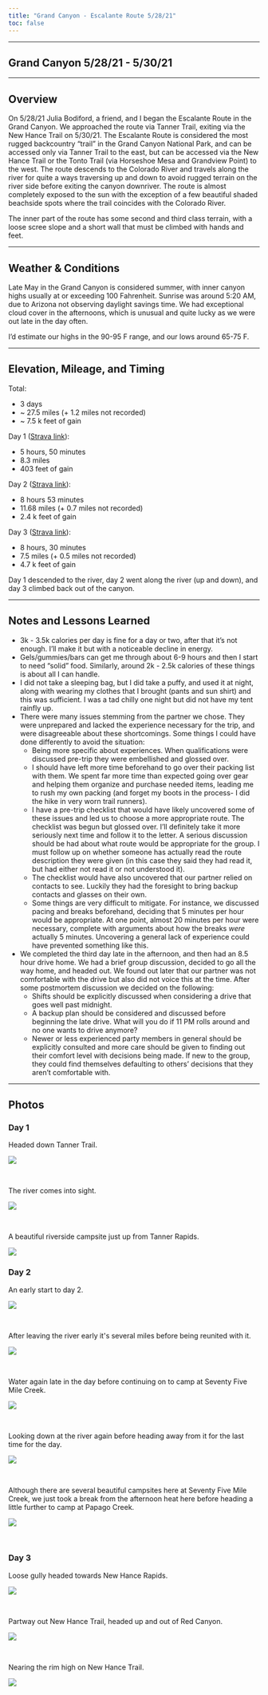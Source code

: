 ```yaml
---
title: "Grand Canyon - Escalante Route 5/28/21"
toc: false
---
```


---
## Grand Canyon 5/28/21 - 5/30/21

---

## Overview

On 5/28/21 Julia Bodiford, a friend, and I began the Escalante Route in the Grand Canyon. We approached the route via Tanner Trail, exiting via the New Hance Trail on 5/30/21. The Escalante Route is considered the most rugged backcountry “trail” in the Grand Canyon National Park, and can be accessed only via Tanner Trail to the east, but can be accessed via the New Hance Trail or the Tonto Trail (via Horseshoe Mesa and Grandview Point) to the west. The route descends to the Colorado River and travels along the river for quite a ways traversing up and down to avoid rugged terrain on the river side before exiting the canyon downriver. The route is almost completely exposed to the sun with the exception of a few beautiful shaded beachside spots where the trail coincides with the Colorado River.

The inner part of the route has some second and third class terrain, with a loose scree slope and a short wall that must be climbed with hands and feet.

---

## Weather & Conditions

Late May in the Grand Canyon is considered summer, with inner canyon highs usually at or exceeding 100 Fahrenheit. Sunrise was around 5:20 AM, due to Arizona not observing daylight savings time. We had exceptional cloud cover in the afternoons, which is unusual and quite lucky as we were out late in the day often. 

I’d estimate our highs in the 90-95 F range, and our lows around 65-75 F.

---

## Elevation, Mileage, and Timing

Total:
- 3 days
- ~ 27.5 miles (+ 1.2 miles not recorded)
- ~ 7.5 k feet of gain

Day 1 ([Strava link](https://www.strava.com/activities/5386826774)):
- 5 hours, 50 minutes
- 8.3 miles
- 403 feet of gain

Day 2 ([Strava link](https://www.strava.com/activities/5386827069)):
- 8 hours 53 minutes
- 11.68 miles (+ 0.7 miles not recorded)
- 2.4 k feet of gain

Day 3 ([Strava link](https://www.strava.com/activities/5386826795)):
- 8 hours, 30 minutes
- 7.5 miles (+ 0.5 miles not recorded)
- 4.7 k feet of gain

Day 1 descended to the river, day 2 went along the river (up and down), and day 3 climbed back out of the canyon.

---

## Notes and Lessons Learned

- 3k - 3.5k calories per day is fine for a day or two, after that it’s not enough. I’ll make it but with a noticeable decline in energy.
- Gels/gummies/bars can get me through about 6-9 hours and then I start to need “solid” food. Similarly, around 2k - 2.5k calories of these things is about all I can handle.
- I did not take a sleeping bag, but I did take a puffy, and used it at night, along with wearing my clothes that I brought (pants and sun shirt) and this was sufficient. I was a tad chilly one night but did not have my tent rainfly up.
- There were many issues stemming from the partner we chose. They were unprepared and lacked the experience necessary for the trip, and were disagreeable about these shortcomings. Some things I could have done differently to avoid the situation:
  - Being more specific about experiences. When qualifications were discussed pre-trip they were embellished and glossed over.
  - I should have left more time beforehand to go over their packing list with them. We spent far more time than expected going over gear and helping them organize and purchase needed items, leading me to rush my own packing (and forget my boots in the process- I did the hike in very worn trail runners).
  - I have a pre-trip checklist that would have likely uncovered some of these issues and led us to choose a more appropriate route. The checklist was begun but glossed over. I’ll definitely take it more seriously next time and follow it to the letter. A serious discussion should be had about what route would be appropriate for the group. I must follow up on whether someone has actually read the route description they were given (in this case they said they had read it, but had either not read it or not understood it).
  - The checklist would have also uncovered that our partner relied on contacts to see. Luckily they had the foresight to bring backup contacts and glasses on their own.
  - Some things are very difficult to mitigate. For instance, we discussed pacing and breaks beforehand, deciding that 5 minutes per hour would be appropriate. At one point, almost 20 minutes per hour were necessary, complete with arguments about how the breaks _were_ actually 5 minutes. Uncovering a general lack of experience could have prevented something like this.
- We completed the third day late in the afternoon, and then had an 8.5 hour drive home. We had a brief group discussion, decided to go all the way home, and headed out. We found out later that our partner was not comfortable with the drive but also did not voice this at the time. After some postmortem discussion we decided on the following:
  - Shifts should be explicitly discussed when considering a drive that goes well past midnight.
  - A backup plan should be considered and discussed before beginning the late drive. What will you do if 11 PM rolls around and no one wants to drive anymore?
  - Newer or less experienced party members in general should be explicitly consulted and more care should be given to finding out their comfort level with decisions being made. If new to the group, they could find themselves defaulting to others’ decisions that they aren’t comfortable with.

---

## Photos

### Day 1

Headed down Tanner Trail.

![](https://i.imgur.com/5VUNspA.jpeg)

<br>

The river comes into sight.

![](https://i.imgur.com/wE3uChz.jpeg)

<br>

A beautiful riverside campsite just up from Tanner Rapids.

![](https://i.imgur.com/5CvUkow.jpeg)


### Day 2

An early start to day 2.

![](https://i.imgur.com/lDASa66.jpeg)

<br>

After leaving the river early it's several miles before being reunited with it.

![](https://i.imgur.com/MJjQA41.jpeg)

<br>

Water again late in the day before continuing on to camp at Seventy Five Mile Creek.

![](https://i.imgur.com/ToaIETm.jpeg)

<br>

Looking down at the river again before heading away from it for the last time for the day.

![](https://i.imgur.com/DuT9U3v.jpeg)

<br>

Although there are several beautiful campsites here at Seventy Five Mile Creek, we just took a break from the afternoon heat here before heading a little further to camp at Papago Creek.

![](https://i.imgur.com/kHXg6If.jpeg)

<br>

### Day 3

Loose gully headed towards New Hance Rapids.

![](https://i.imgur.com/BbwaL22.jpeg)

<br>

Partway out New Hance Trail, headed up and out of Red Canyon.

![](https://i.imgur.com/Wg2UHAJ.jpeg)

<br>

Nearing the rim high on New Hance Trail.

![](https://i.imgur.com/k9BbWGe.jpeg)
